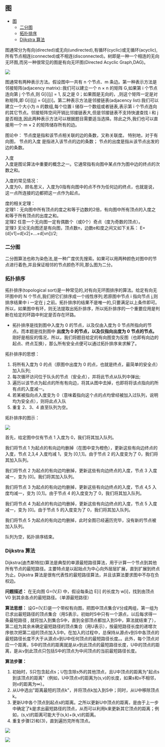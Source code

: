 ## 图

<!-- TOC -->

- [图](#图)
  - [二分图](#二分图)
  - [拓扑排序](#拓扑排序)
  - [Dijkstra 算法](#dijkstra-算法)

<!-- /TOC -->

图通常分为有向(directed)或无向(undirected),有循环(cyclic)或无循环(acyclic),所有节点相连(connected)或不相连(disconnected)。树即是一种一个相连的无向无环图,而另一种很常见的图是有向无环图(Directed Acyclic Graph,DAG)。

![](../figs/DAG.png)

图通常有两种表示方法。假设图中一共有 n 个节点、m 条边。第一种表示方法是邻接矩阵(adjacency matrix)::我们可以建立一个 n × n 的矩阵 G,如果第 i 个节点连向第 j 个节点,则 G\[i\]\[j\] = 1, 反之是 0；如果图是无向的，,则这个矩阵一定是对称矩阵,即 G\[i\]\[j\] = G\[j\]\[i\]。第二种表示方法是邻接链表(adjacency list):我们可以建立一个大小为 n 的数组,每个位置 i 储存一个数组或者链表,表示第 i 个节点连向的其它节点。邻接矩阵空间开销比邻接链表大,但是邻接链表不支持快速查找 i 和 j 是否相连,因此两种表示方法可以根据题目需要适当选择。除此之外,我们也可以直接用一个 m × 2 的矩阵储存所有的边。

图论中：
节点度是指和该节点相关联的边的条数，又称关联度。
特别地，对于有向图，
节点的入度 是指进入该节点的边的条数；
节点的出度是指从该节点出发的边的条数。

入度 \
入度是图论算法中重要的概念之一。它通常指有向图中某点作为图中边的终点的次数之和。

入度的常见情况：\
入度为0，顾名思义，入度为0指有向图中的点不作为任何边的终点，也就是说，这一点所连接的边都把这一点作为起点。

度的相关定理：\
定理1：无向图中所有顶点的度之和等于边数的2倍，有向图中所有顶点的入度之和等于所有顶点的出度之和。\
定理2 任意一个无向图一定有偶数个（或0个）奇点（度为奇数的顶点）。\
定理3 无论无向图还是有向图，顶点数n，边数e和度之间又如下关系：
E=(d\[v1\]+d\[v2\]+…+d\[vn\])/2;

### 二分图

二分图算法也称为染色法,是一种广度优先搜索。如果可以用两种颜色对图中的节点进行着色,并且保证相邻的节点颜色不同,那么图为二分。

### 拓扑排序

拓扑排序(topological sort)是一种常见的,对有向无环图排序的算法。给定有向无环图中的 N 个节点,我们把它们排序成一个线性序列;若原图中节点 i 指向节点 j,则排序结果中 i 一定在 j 之前。拓扑排序的结果不是唯一的,只要满足以上条件即可。所以，如果图中有环，则无法提取出拓扑排序，所以拓扑排序的一个重要应用是判断在给定的环路中判定是否存在环路。

- 拓扑排序是找到图中入度为 0 的节点，以及仅由入度为 0 节点所指向的节点。而本题是找到图中 **出度为 0 的节点，以及仅指向出度为 0 节点的节点。** 刚好是相反的情况，所以，我们将题目给定的有向图变为反图（也即有向边的起点、终点互换），那么所有安全点便可以通过拓扑排序来求解了。

拓扑排序的思想：

1. 将所有入度为 0 的点（原图中出度为 0 的点，也就是终点，最简单的安全点）加入队列;
2. 每次循环访问位于队头的节点（安全点），并将此节点从队列中弹出;
3. 遍历以该节点为起点的所有有向边，将其从图中去掉，也即将将该点指向的所有点的入度减一。
4. 若某被指向点入度变为 0（意味着指向这个点的点均曾经被加入过队列，说明均为安全点），则将此点入队
5. 重复 2、3、4 直至队列为空。

拓扑排序的图示：

![](../figs/拓扑排序.png)

首先，给定图中仅有节点 1 入度为 0，我们将其加入队列。

我们将节点 1 为起点的有向边均删掉（在图中变为橙色），更新这些有向边终点的入度，节点 2,3,4 入度均减 1，变为 \[0,1,1\]。由于节点 2 的入度变为了 0，我们将其加入队列。

我们将节点 2 为起点的有向边均删掉，更新这些有向边终点的入度，节点 3 入度减一，变为 \[0\]。我们将其加入队列。

我们将节点 3 为起点的有向边均删掉，更新这些有向边终点的入度，节点 4,5 入度均减一，变为 \[0,1\]。由于节点 4 的入度变为了 0，我们将其加入队列。

我们将节点 4 为起点的有向边均删掉，更新这些有向边终点的入度，节点 5 入度减一，变为 \[0\]。由于节点 5 的入度变为了 0，我们将其加入队列。

我们将节点 5 为起点的有向边均删掉，此时全图已经遍历完毕，没有新的节点被加入队列。

队列为空，拓扑排序结束。

### Dijkstra 算法

Dijkstra(迪杰斯特拉)算法是典型的单源最短路径算法，用于计算一个节点到其他所有节点的最短路径。主要特点是以起始点为中心向外层层扩展，直到扩展到终点为止。Dijkstra 算法是很有代表性的最短路径算法，并且该算法要求图中不存在负权边。

**问题描述：** 在无向图 G=(V,E) 中，假设每条边 E\[i\] 的长度为 w\[i\]，找到由顶点 V0 到其余各点的最短路径。（单源最短路径）

**算法思想：** 设G=(V,E)是一个带权有向图，把图中顶点集合V分成两组，第一组为已求出最短路径的顶点集合（用S表示，初始时S中只有一个源点，以后每求得一条最短路径 , 就将加入到集合S中，直到全部顶点都加入到S中，算法就结束了），第二组为其余未确定最短路径的顶点集合（用U表示），按最短路径长度的递增次序依次把第二组的顶点加入S中。在加入的过程中，总保持从源点v到S中各顶点的最短路径长度不大于从源点v到U中任何顶点的最短路径长度。。此外，每个顶点对应一个距离，S中的顶点的距离就是从v到此顶点的最短路径长度，U中的顶点的距离，是从v到此顶点只包括S中的顶点为中间顶点的当前最短路径长度。

**算法步骤：**

1. 初始时，S只包含起点s；U包含除s外的其他顶点，且U中顶点的距离为"起点s到该顶点的距离"（例如，U中顶点v的距离为(s,v)的长度，如果s和v不相邻，则v的距离为∞）。
2. 从U中选出"距离最短的顶点k"，并将顶点k加入到S中；同时，从U中移除顶点k。
3. 更新U中各个顶点到起点s的距离。之所以更新U中顶点的距离，是由于上一步中确定了k是求出最短路径的顶点，从而可以利用k来更新其它顶点的距离；例如，(s,v)的距离可能大于(s,k)+(k,v)的距离。
4. 重复步骤(2)和(3)，直到遍历完所有顶点。

![](../figs/Dijkstra1.jpg)

![](../figs/Dijkstra2.jpg)